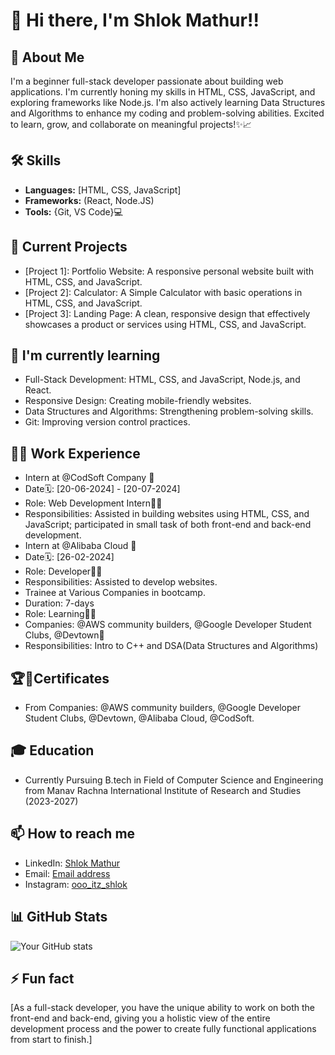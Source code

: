 # 👋 Hi there, I'm Shlok Mathur!!
## 🚀 About Me
I'm a beginner full-stack developer passionate about building web applications. I'm currently honing my skills in HTML, CSS, JavaScript, and exploring frameworks like Node.js. I'm also actively learning Data Structures and Algorithms to enhance my coding and problem-solving abilities. Excited to learn, grow, and collaborate on meaningful projects!✨📈
## 🛠 Skills
- **Languages:** [HTML, CSS, JavaScript]
- **Frameworks:** (React, Node.JS)
- **Tools:** {Git, VS Code}💻
## 🔭 Current Projects
- [Project 1]: Portfolio Website: A responsive personal website built with HTML, CSS, and JavaScript.
- [Project 2]: Calculator: A Simple Calculator with basic operations in HTML, CSS, and JavaScript.
- [Project 3]: Landing Page: A clean, responsive design that effectively showcases a product or services using  HTML, CSS, and JavaScript.
## 🌱 I'm currently learning
- Full-Stack Development: HTML, CSS, and JavaScript, Node.js, and React.
- Responsive Design: Creating mobile-friendly websites.
- Data Structures and Algorithms: Strengthening problem-solving skills.
- Git: Improving version control practices.
## 💼📌 Work Experience
- Intern at @CodSoft Company 👀
- Date🗓️: [20-06-2024] - [20-07-2024]
- Role: Web Development Intern🧑‍💻
- Responsibilities: Assisted in building websites using HTML, CSS, and JavaScript; participated in small task of both front-end and back-end development.
- Intern at @Alibaba Cloud 👀
- Date🗓️: [26-02-2024]
- Role: Developer👨‍💻
- Responsibilities: Assisted to develop websites.
- Trainee at Various Companies in bootcamp.
- Duration: 7-days
- Role: Learning🙇‍♂️
- Companies: @AWS community builders, @Google Developer Student Clubs, @Devtown🏢
- Responsibilities: Intro to C++ and DSA(Data Structures and Algorithms)

## 🏆📜Certificates
- From Companies: @AWS community builders, @Google Developer Student Clubs, @Devtown, @Alibaba Cloud, @CodSoft.

## 🎓 Education
- Currently Pursuing B.tech in Field of Computer Science and Engineering from Manav Rachna International Institute of Research and Studies (2023-2027)

## 📫 How to reach me 
- LinkedIn: [Shlok Mathur](https://www.linkedin.com/in/shlok-mathur-224b9a2aa?utm_source=share&utm_campaign=share_via&utm_content=profile&utm_medium=android_app)
- Email: [Email address](shlokmathuraaditya@gmail.com)
- Instagram: [ooo_itz_shlok](https://www.instagram.com/invites/contact/?igsh=1rjy6wl1df9c5&utm_content=nc1pu79)

## 📊 GitHub Stats
![Your GitHub stats](https://github-readme-stats.vercel.app/api?username=YourGitHubUsername&show_icons=true&theme=radical)

## ⚡ Fun fact
[As a full-stack developer, you have the unique ability to work on both the front-end and back-end, giving you a holistic view of the entire development process and the power to create fully functional applications from start to finish.]
